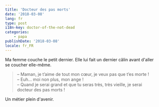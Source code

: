 ```yaml
---
title: 'Docteur des pas morts'
date: '2018-03-08'
lang: fr
type: post
i18n-key: doctor-of-the-not-dead
categories:
    - papa
publishDate: '2018-03-08'
locale: fr_FR
---
```


Ma femme couche le petit dernier. Elle lui fait un dernier câlin avant d'aller se coucher elle-même.

<!-- more -->

> – Maman, je t’aime de tout mon cœur, je veux pas que t’es morte !  
> – Euh… moi non plus, mon ange !  
> – Quand je serai grand et que tu seras très, très vieille, je serai docteur des pas morts !

Un métier plein d'avenir.